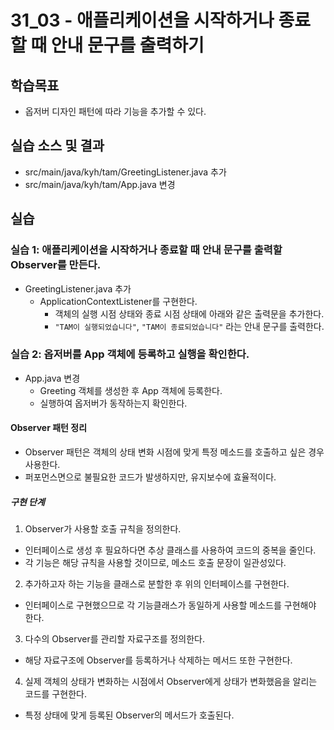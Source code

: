 # 31_03 - 애플리케이션을 시작하거나 종료할 때 안내 문구를 출력하기

## 학습목표

- 옵저버 디자인 패턴에 따라 기능을 추가할 수 있다.

## 실습 소스 및 결과

- src/main/java/kyh/tam/GreetingListener.java 추가
- src/main/java/kyh/tam/App.java 변경

## 실습  

### 실습 1: 애플리케이션을 시작하거나 종료할 때 안내 문구를 출력할 Observer를 만든다.

- GreetingListener.java 추가
  - ApplicationContextListener를 구현한다.
    - 객체의 실행 시점 상태와 종료 시점 상태에 아래와 같은 출력문을 추가한다.
    - `"TAM이 실행되었습니다"`, `"TAM이 종료되었습니다"` 라는 안내 문구를 출력한다.
  

### 실습 2: 옵저버를 App 객체에 등록하고 실행을 확인한다.

- App.java 변경
  - Greeting 객체를 생성한 후 App 객체에 등록한다.
  - 실행하여 옵저버가 동작하는지 확인한다.

#### Observer 패턴 정리
- Observer 패턴은 객체의 상태 변화 시점에 맞게 특정 메소드를 호출하고 싶은 경우 사용한다.
- 퍼포먼스면으로 불필요한 코드가 발생하지만, 유지보수에 효율적이다.

##### 구현 단계
1. Observer가 사용할 호출 규칙을 정의한다. 
  - 인터페이스로 생성 후 필요하다면 추상 클래스를 사용하여 코드의 중복을 줄인다.
  - 각 기능은 해당 규칙을 사용할 것이므로, 메소드 호출 문장이 일관성있다.
2. 추가하고자 하는 기능을 클래스로 분할한 후 위의 인터페이스를 구현한다.
  - 인터페이스로 구현했으므로 각 기능클래스가 동일하게 사용할 메소드를 구현해야 한다.
3. 다수의 Observer를 관리할 자료구조를 정의한다.
  - 해당 자료구조에 Observer를 등록하거나 삭제하는 메서드 또한 구현한다.
4. 실제 객체의 상태가 변화하는 시점에서 Observer에게 상태가 변화했음을 알리는 코드를 구현한다.
  - 특정 상태에 맞게 등록된 Observer의 메서드가 호출된다.